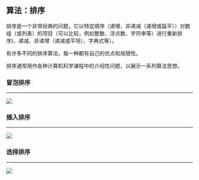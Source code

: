 ## 算法：排序

排序是一个非常经典的问题，它以特定顺序（递增、非递减（递增或扁平））对数组（或列表）的项目（可以比较，例如整数、浮点数、字符串等）进行重新排序)、递减、非递增（递减或平坦）、字典式等）。

有许多不同的排序算法，每一种都有自己的优点和局限性。

排序通常用作各种计算机科学课程中的介绍性问题，以展示一系列算法思想。



### 冒泡排序

---





![](https://cdn.jsdelivr.net/gh/sxfinn/Pic/img/202204181812177.gif)





### 插入排序



---





![](https://cdn.jsdelivr.net/gh/sxfinn/Pic/img/202204181827574.gif)

### 选择排序

---





![](https://cdn.jsdelivr.net/gh/sxfinn/Pic/img/202204181830594.gif)

















